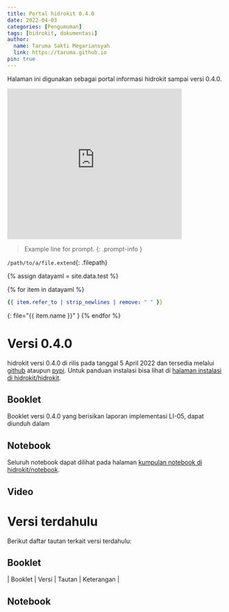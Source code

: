 ```yaml
---
title: Portal hidrokit 0.4.0
date: 2022-04-03
categories: [Pengumuman]
tags: [hidrokit, dokumentasi]
author:
  name: Taruma Sakti Megariansyah
  link: https://taruma.github.io
pin: true
---
```


Halaman ini digunakan sebagai portal informasi hidrokit sampai versi 0.4.0.

<iframe src="https://onedrive.live.com/embed?cid=2571BA14AE4D526C&resid=2571BA14AE4D526C%21108214&authkey=AJ-oJcKXQx9_NuI&em=2" width="402" height="346" frameborder="0" scrolling="no"></iframe>

> Example line for prompt.
{: .prompt-info }

`/path/to/a/file.extend`{: .filepath}


{% assign datayaml = site.data.test %}


{% for item in datayaml %}
```yaml
{{ item.refer_to | strip_newlines | remove: " " }}
```
{: file="{{ item.name }}" }
{% endfor %}



# Versi 0.4.0

hidrokit versi 0.4.0 di rilis pada tanggal 5 April 2022 dan tersedia melalui [github](https://github.com/hidrokit/hidrokit/releases) ataupun [pypi](https://pypi.org/project/hidrokit/). Untuk panduan instalasi bisa lihat di [halaman instalasi di hidrokit/hidrokit](https://hidrokit.github.io/hidrokit/panduan/instalasi).


## Booklet

Booklet versi 0.4.0 yang berisikan laporan implementasi LI-05, dapat diunduh dalam 

## Notebook

Seluruh notebook dapat dilihat pada halaman [kumpulan notebook di hidrokit/notebook](https://hidrokit.github.io/notebook/kumpulan-notebook).

## Video

# Versi terdahulu

Berikut daftar tautan terkait versi terdahulu:

## Booklet

| Booklet | Versi | Tautan | Keterangan |



## Notebook

